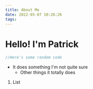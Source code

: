```yaml
---
title: About Me
date: 2022-05-07 10:26:26
tags:
---
```

# Hello! I'm Patrick

```javascript
//Here's some random code
```

- It does something I'm not quite sure
    - Other things it totally does
1. List
